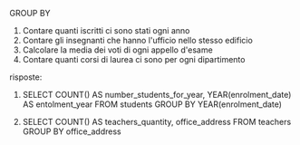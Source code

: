 GROUP BY

1. Contare quanti iscritti ci sono stati ogni anno
2. Contare gli insegnanti che hanno l'ufficio nello stesso edificio
3. Calcolare la media dei voti di ogni appello d'esame
4. Contare quanti corsi di laurea ci sono per ogni dipartimento

risposte:

1. SELECT COUNT() AS number_students_for_year, YEAR(enrolment_date) AS entolment_year
   FROM students
   GROUP BY YEAR(enrolment_date)

2. SELECT COUNT() AS teachers_quantity, office_address
   FROM teachers
   GROUP BY office_address
